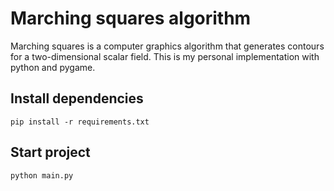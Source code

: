 # Marching squares algorithm
Marching squares is a computer graphics algorithm that generates contours for a two-dimensional scalar field. This is my personal implementation with python and pygame.

## Install dependencies
```
pip install -r requirements.txt
```

## Start project
```python
python main.py
```